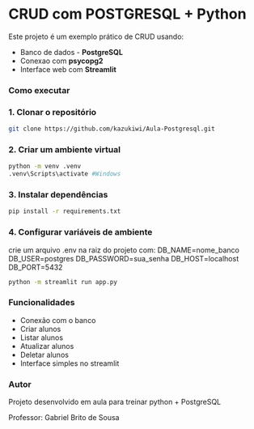 # CRUD com POSTGRESQL + Python

Este projeto é um exemplo prático de CRUD usando:
- Banco de dados - **PostgreSQL**
- Conexao com **psycopg2**
- Interface web com **Streamlit**

### Como executar

### 1. Clonar o repositório
```bash
git clone https://github.com/kazukiwi/Aula-Postgresql.git
```

### 2. Criar um ambiente virtual
```bash
python -m venv .venv
.venv\Scripts\activate #Windows
```

### 3. Instalar dependências
```bash
pip install -r requirements.txt
```

### 4. Configurar variáveis de ambiente
crie um arquivo .env na raiz do projeto com:
DB_NAME=nome_banco
DB_USER=postgres
DB_PASSWORD=sua_senha
DB_HOST=localhost
DB_PORT=5432

```bash
python -m streamlit run app.py
```

### Funcionalidades

- Conexão com o banco
- Criar alunos
- Listar alunos
- Atualizar alunos
- Deletar alunos
- Interface simples no streamlit

### Autor
Projeto desenvolvido em aula para treinar python + PostgreSQL

Professor: Gabriel Brito de Sousa